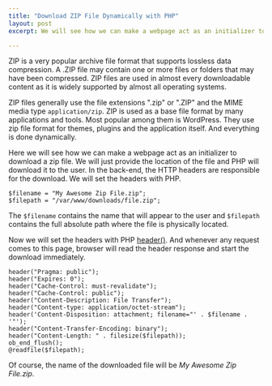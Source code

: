 ```yaml
---
title: "Download ZIP File Dynamically with PHP"
layout: post
excerpt: We will see how we can make a webpage act as an initializer to download a zip file. We will just provide the location of the file and PHP will download it to the user. In the back-end, the HTTP headers are responsible for the download. We will set the headers with PHP.

---
```

ZIP is a very popular archive file format that supports lossless data compression. A .ZIP file may contain one or more files or folders that may have been compressed. ZIP files are used in almost every downloadable content as it is widely supported by almost all operating systems.

ZIP files generally use the file extensions ".zip" or ".ZIP" and the MIME media type `application/zip`. ZIP is used as a base file format by many applications and tools. Most popular among them is WordPress. They use zip file format for themes, plugins and the application itself. And everything is done dynamically.

Here we will see how we can make a webpage act as an initializer to download a zip file. We will just provide the location of the file and PHP will download it to the user. In the back-end, the HTTP headers are responsible for the download. We will set the headers with PHP.

    $filename = "My Awesome Zip File.zip";
    $filepath = "/var/www/downloads/file.zip";

The `$filename` contains the name that will appear to the user and `$filepath` contains the full absolute path where the file is physically located.

Now we will set the headers with PHP [header()](http://php.net/manual/en/function.header.php). And whenever any request comes to this page, browser will read the header response and start the download immediately.

    header("Pragma: public");
    header("Expires: 0");
    header("Cache-Control: must-revalidate");
    header("Cache-Control: public");
    header("Content-Description: File Transfer");
    header("Content-type: application/octet-stream");
    header('Content-Disposition: attachment; filename="' . $filename . '"');
    header("Content-Transfer-Encoding: binary");
    header("Content-Length: " . filesize($filepath));
    ob_end_flush();
    @readfile($filepath);

Of course, the name of the downloaded file will be *My Awesome Zip File.zip*.